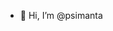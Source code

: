- 👋 Hi, I’m @psimanta
<!--- 
- 👀 I’m interested in ...
- 🌱 I’m currently learning ...
- 💞️ I’m looking to collaborate on ...
- 📫 How to reach me ...
--->

<!---
psimanta/psimanta is a ✨ special ✨ repository because its `README.md` (this file) appears on your GitHub profile.
You can click the Preview link to take a look at your changes.

